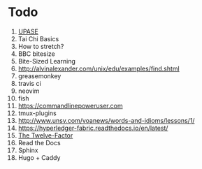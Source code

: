 # Todo

1. [UPASE](https://thoughtbot.com/upcase)
1. Tai Chi Basics
1. How to stretch?
1. BBC bitesize
1. Bite-Sized Learning
1. http://alvinalexander.com/unix/edu/examples/find.shtml
1. greasemonkey
1. travis ci
1. neovim
1. fish
1. <https://commandlinepoweruser.com>
1. tmux-plugins
1. <http://www.unsv.com/voanews/words-and-idioms/lessons/1/>
1. <https://hyperledger-fabric.readthedocs.io/en/latest/>
1. [The Twelve-Factor](https://12factor.net/)
1. Read the Docs
1. Sphinx
1. Hugo + Caddy

